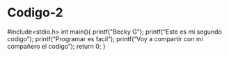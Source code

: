 # Codigo-2

#include<stdio.h>
int main(){
printf("Becky G");
printf(“Este es mi segundo codigo”);
printf(“Programar es facil”);
printf(“Voy a compartir con mi compañero el codigo”); 
return 0;
}
